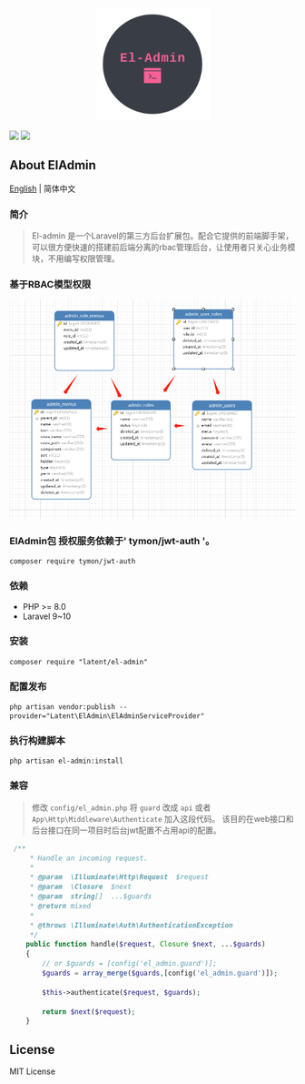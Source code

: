 <p align="center">
  <img width="200" src="./docs/logo.png">
</p>

<p align="center">

<a href="https://packagist.org/packages/pltrue/thirdparty_oauth"><img src="https://img.shields.io/badge/php-v8.0+-blue" /></a>
<a href="https://packagist.org/packages/pltrue/thirdparty_oauth"><img src="https://img.shields.io/badge/downloads-37-brightgreen" /></a>
</p>

## About ElAdmin

[English](./README.md) | 简体中文

### 简介

> El-admin 是一个Laravel的第三方后台扩展包。配合它提供的前端脚手架，可以很方便快速的搭建前后端分离的rbac管理后台，让使用者只关心业务模块，不用编写权限管理。


### 基于RBAC模型权限

![](docs/database.png)

### ElAdmin包 授权服务依赖于' tymon/jwt-auth '。

```shell
composer require tymon/jwt-auth
```

### 依赖
* PHP  >= 8.0
* Laravel 9~10

### 安装

```shell
composer require "latent/el-admin"
```

###  配置发布
```shell
php artisan vendor:publish --provider="Latent\ElAdmin\ElAdminServiceProvider"
```

### 执行构建脚本
```shell
php artisan el-admin:install
```

### 兼容
> 修改 `config/el_admin.php` 将 `guard` 改成 `api`
> 或者 `App\Http\Middleware\Authenticate` 加入这段代码。
> 该目的在web接口和后台接口在同一项目时后台jwt配置不占用api的配置。
```php
 /**
     * Handle an incoming request.
     *
     * @param  \Illuminate\Http\Request  $request
     * @param  \Closure  $next
     * @param  string[]  ...$guards
     * @return mixed
     *
     * @throws \Illuminate\Auth\AuthenticationException
     */
    public function handle($request, Closure $next, ...$guards)
    {
        // or $guards = [config('el_admin.guard')];
        $guards = array_merge($guards,[config('el_admin.guard')]);
      
        $this->authenticate($request, $guards);

        return $next($request);
    }
```

## License
MIT License
